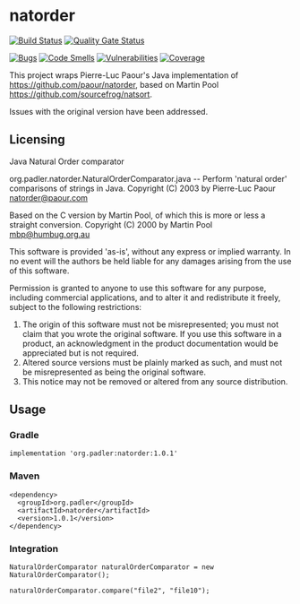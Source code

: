 # natorder
[![Build Status](https://travis-ci.org/616slayer616/natorder.svg?branch=master)](https://travis-ci.org/616slayer616/natorder)
[![Quality Gate Status](https://sonarcloud.io/api/project_badges/measure?project=616slayer616_natorder&metric=alert_status)](https://sonarcloud.io/dashboard?id=616slayer616_natorder)

[![Bugs](https://sonarcloud.io/api/project_badges/measure?project=616slayer616_natorder&metric=bugs)](https://sonarcloud.io/dashboard?id=616slayer616_natorder)
[![Code Smells](https://sonarcloud.io/api/project_badges/measure?project=616slayer616_natorder&metric=code_smells)](https://sonarcloud.io/dashboard?id=616slayer616_natorder)
[![Vulnerabilities](https://sonarcloud.io/api/project_badges/measure?project=616slayer616_natorder&metric=vulnerabilities)](https://sonarcloud.io/dashboard?id=616slayer616_natorder)
[![Coverage](https://sonarcloud.io/api/project_badges/measure?project=616slayer616_natorder&metric=coverage)](https://sonarcloud.io/dashboard?id=616slayer616_natorder)


This project wraps Pierre-Luc Paour's Java implementation of <https://github.com/paour/natorder>, based on Martin Pool <https://github.com/sourcefrog/natsort>.

Issues with the original version have been addressed.


## Licensing
Java Natural Order comparator

org.padler.natorder.NaturalOrderComparator.java -- Perform 'natural order' comparisons of strings in Java.
 Copyright (C) 2003 by Pierre-Luc Paour <natorder@paour.com>

 Based on the C version by Martin Pool, of which this is more or less a straight conversion.
 Copyright (C) 2000 by Martin Pool <mbp@humbug.org.au>

 This software is provided 'as-is', without any express or implied
 warranty.  In no event will the authors be held liable for any damages
 arising from the use of this software.

 Permission is granted to anyone to use this software for any purpose,
 including commercial applications, and to alter it and redistribute it
 freely, subject to the following restrictions:

 1. The origin of this software must not be misrepresented; you must not
 claim that you wrote the original software. If you use this software
 in a product, an acknowledgment in the product documentation would be
 appreciated but is not required.
 2. Altered source versions must be plainly marked as such, and must not be
 misrepresented as being the original software.
 3. This notice may not be removed or altered from any source distribution.

## Usage

### Gradle
```
implementation 'org.padler:natorder:1.0.1'
```

### Maven
```
<dependency>
  <groupId>org.padler</groupId>
  <artifactId>natorder</artifactId>
  <version>1.0.1</version>
</dependency>
```

### Integration

```
NaturalOrderComparator naturalOrderComparator = new NaturalOrderComparator();

naturalOrderComparator.compare("file2", "file10");
```
